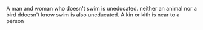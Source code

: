 A man and woman who doesn't swim is uneducated.
neither an animal nor a bird ddoesn't know swim is also uneducated.
A kin or kith is near to a person

